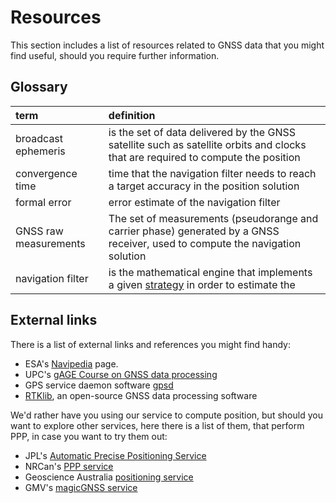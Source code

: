# Resources

This section includes a list of resources related to GNSS data that you might
find useful, should you require further information.

## Glossary

|term|definition|
|:---|:------|
|broadcast ephemeris|is the set of data delivered by the GNSS satellite such as satellite orbits and clocks that are required to compute the position|
|convergence time| time that the navigation filter needs to reach a target accuracy in the position solution|
|formal error| error estimate of the navigation filter
|GNSS raw measurements| The set of measurements (pseudorange and carrier phase) generated by a GNSS receiver, used to compute the navigation solution|
|navigation filter| is the mathematical engine that implements a given [strategy](../strategies) in order to estimate the |

## External links

There is a list of external links and references you might find handy:

- ESA's [Navipedia](https://gssc.esa.int/navipedia/index.php/Main_Page) page.
- UPC's [gAGE Course on GNSS data processing](https://gage.upc.edu/forum/gnss-books/)
- GPS service daemon software [gpsd](https://gpsd.gitlab.io/gpsd/index.html)
- [RTKlib](http://rtklib.com/), an open-source GNSS data processing software

We'd rather have you using our service to compute position, but should you
want to explore other services, here there is a list of them, that perform PPP,
in case you want to try them out:

- JPL's [Automatic Precise Positioning Service](http://apps.gdgps.net/)
- NRCan's [PPP service](https://webapp.geod.nrcan.gc.ca/geod/tools-outils/ppp.php)
- Geoscience Australia [positioning service](http://www.ga.gov.au/bin/gps.pl)
- GMV's [magicGNSS service](https://magicgnss.gmv.com/)

